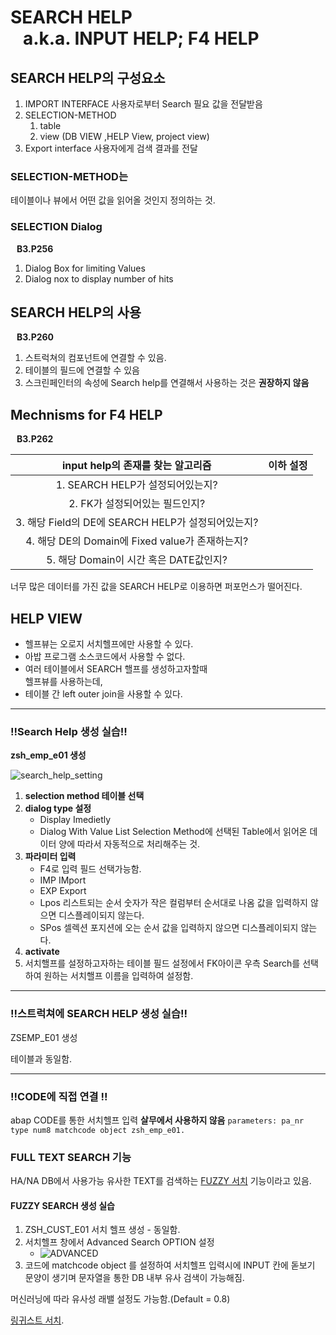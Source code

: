 # SEARCH HELP <br>&nbsp;&nbsp;&nbsp;a.k.a. INPUT HELP; F4 HELP

## SEARCH HELP의 구성요소

1. IMPORT INTERFACE
    사용자로부터 Search 필요 값을 전달받음
2. SELECTION-METHOD
    1. table
    2. view (DB VIEW ,HELP View, project view)
3. Export interface
    사용자에게 검색 결과를 전달

### SELECTION-METHOD는
테이블이나 뷰에서 어떤 값을 읽어올 것인지 정의하는 것.

### SELECTION Dialog
**&nbsp;&nbsp; B3.P256**  

1. Dialog Box for limiting Values
2. Dialog nox to display number of hits

## SEARCH HELP의 사용
**&nbsp;&nbsp; B3.P260**  
1. 스트럭쳐의 컴포넌트에 연결할 수 있음.
2. 테이블의 필드에 연결할 수 있음
2. 스크린페인터의 속성에 Search help를 연결해서 사용하는 것은 **권장하지 않음**

## Mechnisms for F4 HELP
**&nbsp;&nbsp; B3.P262**  

|<b>input help의 존재를 찾는 알고리즘</b>|이하 설정|
|:---:|:---:|
|1. SEARCH HELP가 설정되어있는지?||
|2. FK가 설정되어있는 필드인지?||
|3. 해당 Field의 DE에 SEARCH HELP가 설정되어있는지?||
|4. 해당 DE의 Domain에 Fixed value가 존재하는지?||
|5. 해당 Domain이 시간 혹은 DATE값인지?||

너무 많은 데이터를 가진 값을 SEARCH HELP로 이용하면 퍼포먼스가 떨어진다.

## HELP VIEW
- 헬프뷰는 오로지 서치헬프에만 사용할 수 있다.
- 아밥 프로그램 소스코드에서 사용할 수 없다.
- 여러 테이블에서 SEARCH 핼프를 생성하고자할때  
    헬프뷰를 사용하는데,  
- 테이블 간 left outer join을 사용할 수 있다.

---


### !!Search Help 생성 실습!!

<b>zsh_emp_e01 생성</b>

![search_help_setting](../screenShot/WEEK3/search_help_setting.png)

1. <b>selection method 테이블 선택</b>
2. <b> dialog type 설정</b>
    - Display Imedietly
    - Dialog With Value List
        Selection Method에 선택된 Table에서 읽어온
         데이터 양에 따라서 자동적으로 처리해주는 것.
3. <b>파라미터 입력</b>
    - F4로 입력 필드 선택가능함.
    - IMP IMport
    - EXP Export
    - Lpos 리스트되는 순서
        숫자가 작은 컬럼부터 순서대로 나옴
        값을 입력하지 않으면 디스플레이되지 않는다.
    - SPos 셀렉션 포지션에 오는 순서
        값을 입력하지 않으면 디스플레이되지 않는다.
4. <b>activate</b>
5. 서치핼프를 설정하고자하는 테이블 필드 설정에서 FK아이콘 우측 Search를 선택하여
    원하는 서치핼프 이름을 입력하여 설정함.

---

### !!스트럭쳐에 SEARCH HELP 생성 실습!!  <br>
ZSEMP_E01 생성

테이블과 동일함.

---

### !!CODE에 직접 연결 !!

abap CODE를 통한 서치헬프 입력
 **살무에서 사용하지 않음**
`parameters: pa_nr type num8 matchcode object zsh_emp_e01.`
 ### FULL TEXT SEARCH 기능
HA/NA DB에서 사용가능
유사한 TEXT를 검색하는 <a href = "https://juggernaut.tistory.com/14">FUZZY 서치</a> 기능이라고 있음.

#### FUZZY SEARCH 생성 실습
1. ZSH_CUST_E01 서치 헬프 생성 - 동일함.
2. 서치헬프 창에서 Advanced Search OPTION 설정
    - ![ADVANCED](../screenShot/WEEK3/FUZZY_SEARCH.png)
3. 코드에 matchcode object 를 설정하여 서치헬프 입력시에 
    INPUT 칸에 돋보기 문양이 생기며 문자열을 통한 DB 내부 유사 검색이 가능해짐.

머신러닝에 따라 유사성 래밸 설정도 가능함.(Default = 0.8)

<a href="https://help.sap.com/docs/PRODUCT_ID/691cb949c1034198800afde3e5be6570/cc763b18bb571014b9c2ca94cc5e7da0.html?state=PRODUCTION&version=2.0.02&locale=en-US">링귀스트 서치</a>.